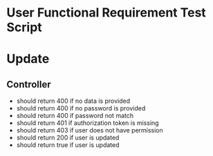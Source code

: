 # User Functional Requirement Test Script

# Update
## Controller
- should return 400 if no data is provided
- should return 400 if no password is provided
- should return 400 if password not match
- should return 401 if authorization token is missing
- should return 403 if user does not have permission
- should return 200 if user is updated
- should return true if user is updated